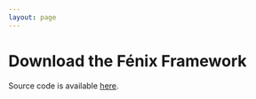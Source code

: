 ```yaml
---
layout: page
---
```


# Download the Fénix Framework

Source code is available [here][FF2].

[FF2]: http://www.github.com/fenix-framework/fenix-framework/tree/master-ff2

